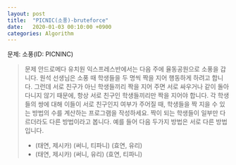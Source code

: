 ```yaml
---
layout: post
title:  "PICNIC(소풍)-bruteforce"
date:   2020-01-03 00:10:00 +0900
categories: Algorithm
---
```


문제: 소풍(ID: PICNINC)

> 문제
> 안드로메다 유치원 익스프레스반에서는 다음 주에 율동공원으로 소풍을 갑니다. 원석 선생님은 소풍 때 학생들을 두 명씩 짝을 지어 행동하게 하려고 합니다.
> 그런데 서로 친구가 아닌 학생들끼리 짝을 지어 주면 서로 싸우거나 같이 돌아다니지 않기 때문에, 항상 서로 친구인 학생들끼리만 짝을 지어야 합니다.
> 각 학생들의 쌍에 대해 이들이 서로 친구인지 여부가 주어질 때, 학생들을 짝 지을 수 있는 방법의 수를 계산하는 프로그램을 작성하세요. 
> 짝이 되는 학생들이 일부만 다르더라도 다른 방법이라고 봅니다. 예를 들어 다음 두가지 방법은 서로 다른 방법입니다.
> - (태연, 제시카) (써니, 티파니) (효연, 유리)
> - (태연, 제시카) (써니, 유리) (효연, 티파니)





